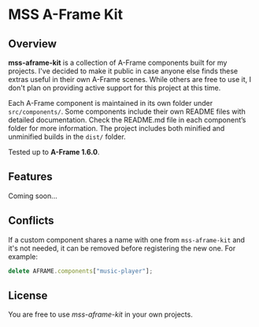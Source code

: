 # MSS A-Frame Kit

## Overview

**mss-aframe-kit** is a collection of A-Frame components built for my projects. I've decided to make it public in case anyone else finds these extras useful in their own A-Frame scenes. While others are free to use it, I don't plan on providing active support for this project at this time.

Each A-Frame component is maintained in its own folder under `src/components/`. Some components include their own README files with detailed documentation. Check the README.md file in each component’s folder for more information. The project includes both minified and unminified builds in the `dist/` folder.

Tested up to **A-Frame 1.6.0**.

## Features

Coming soon...

## Conflicts

If a custom component shares a name with one from `mss-aframe-kit` and it's not needed, it can be removed before registering the new one. For example:

```javascript
delete AFRAME.components["music-player"];
```

## License

You are free to use *mss-aframe-kit* in your own projects.